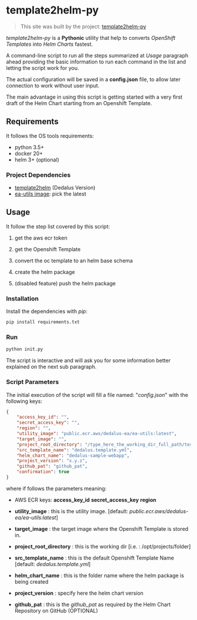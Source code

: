 # template2helm-py

> This site was built by the project: [template2helm-py](https://github.com/dedalus-enterprise-architect/template2helm-py)

_template2helm-py_ is a __Pythonic__ utility that help to converts _OpenShift Templates_ into _Helm Charts_ fastest.

A command-line script to run all the steps summarized at _Usage_ paragraph ahead providing the basic information to run each command in the list and letting the script work for you.

The actual configuration will be saved in a __config.json__ file, to allow later connection to work without user input.

The main advantage in using this script is getting started with a very first draft of the Helm Chart starting from an Openshift Template.

## Requirements

It follows the OS tools requirements:

- python 3.5+
- docker 20+
- helm 3+ (optional)

### Project Dependencies

- [template2helm](https://github.com/dedalus-enterprise-architect/template2helm/tree/ea_team_crd) (Dedalus Version)
- [ea-utils image](https://gallery.ecr.aws/dedalus-ea/ea-utils): pick the latest

## Usage

It follow the step list covered by this script:

1. get the aws ecr token

1. get the Openshift Template

1. convert the oc template to an helm base schema

1. create the helm package

1. (disabled feature) push the helm package

### Installation

Install the dependencies with *pip*:

```bash
pip install requirements.txt
```

### Run

```bash
python init.py
```

The script is interactive and will ask you for some information better explained on the next sub paragraph.

### Script Parameters

The initial execution of the script will fill a file named: "*config.json*" with the following keys:

```json
{
    "access_key_id": "",
    "secret_access_key": "",
    "region": "",
    "utility_image": "public.ecr.aws/dedalus-ea/ea-utils:latest",
    "target_image": "",
    "project_root_directory": "/type_here_the_working_dir_full_path/test",
    "src_template_name": "dedalus.template.yml",
    "helm_chart_name": "dedalus-sample-webapp",
    "project_version": "x.y.z",
    "github_pat": "github_pat",
    "confirmation": true
}
```

where if follows the parameters meaning:

- AWS ECR keys:
        **access_key_id**
        **secret_access_key**
        **region**

- __utility_image__ : this is the utility image. [default: *public.ecr.aws/dedalus-ea/ea-utils:latest*]

- __target_image__ : the target image where the Openshift Template is stored in.

- __project_root_directory__ : this is the working dir [i.e. : /opt/projects/folder]

- __src_template_name__ : this is the default Openshift Template Name [default: *dedalus.template.yml*]

- __helm_chart_name__ : this is the folder name where the helm package is being created

- __project_version__ : specify here the helm chart version

- __github_pat__ : this is the *github_pat* as required by the Helm Chart Repository on GitHub (OPTIONAL)
